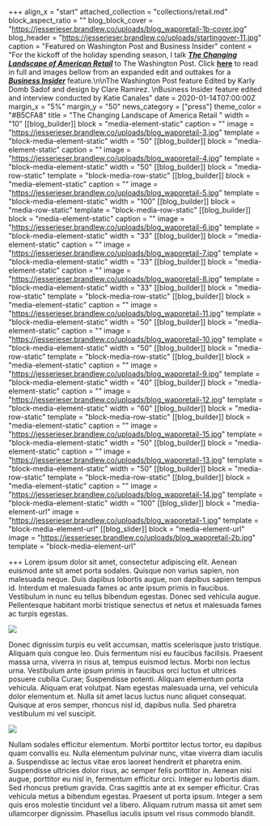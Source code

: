 +++
align_x = "start"
attached_collection = "collections/retail.md"
block_aspect_ratio = ""
blog_block_cover = "https://jesserieser.brandlew.co/uploads/blog_waporetail-1b-cover.jpg"
blog_header = "https://jesserieser.brandlew.co/uploads/startingover-11.jpg"
caption = "Featured on Washington Post and Business Insider"
content = "For the kickoff of the holiday spending season, I talk [**_The Changing Landscape of American Retail_**](https://jesserieser.com/projects/changing-landscape-american-retail/) to The Washington Post. Click [**here**](https://www.washingtonpost.com/photography/2019/11/22/photographing-retail-apocalypse/) to read in full and images bellow from an expanded edit and outtakes for a [**_Business Insider_**](https://www.businessinsider.com/retail-apocalypse-american-landscape-jesse-rieser-photos-2018-12#growing-up-in-the-80s-and-the-90s-theres-a-big-part-of-the-american-experience-as-a-young-person-in-mall-culture-rieser-said-5) feature.\n\nThe Washington Post feature Edited by Karly Domb Sadof and design by Clare Ramirez.  \nBusiness Insider feature edited and interview conducted by Katie Canales"
date = 2020-01-14T07:00:00Z
margin_x = "5%"
margin_y = "50"
news_category = ["press"]
theme_color = "#B5CFA8"
title = "The Changing Landscape of America Retail "
width = "10"
[[blog_builder]]
block = "media-element-static"
caption = ""
image = "https://jesserieser.brandlew.co/uploads/blog_waporetail-3.jpg"
template = "block-media-element-static"
width = "50"
[[blog_builder]]
block = "media-element-static"
caption = ""
image = "https://jesserieser.brandlew.co/uploads/blog_waporetail-4.jpg"
template = "block-media-element-static"
width = "50"
[[blog_builder]]
block = "media-row-static"
template = "block-media-row-static"
[[blog_builder]]
block = "media-element-static"
caption = ""
image = "https://jesserieser.brandlew.co/uploads/blog_waporetail-5.jpg"
template = "block-media-element-static"
width = "100"
[[blog_builder]]
block = "media-row-static"
template = "block-media-row-static"
[[blog_builder]]
block = "media-element-static"
caption = ""
image = "https://jesserieser.brandlew.co/uploads/blog_waporetail-6.jpg"
template = "block-media-element-static"
width = "33"
[[blog_builder]]
block = "media-element-static"
caption = ""
image = "https://jesserieser.brandlew.co/uploads/blog_waporetail-7.jpg"
template = "block-media-element-static"
width = "33"
[[blog_builder]]
block = "media-element-static"
caption = ""
image = "https://jesserieser.brandlew.co/uploads/blog_waporetail-8.jpg"
template = "block-media-element-static"
width = "33"
[[blog_builder]]
block = "media-row-static"
template = "block-media-row-static"
[[blog_builder]]
block = "media-element-static"
caption = ""
image = "https://jesserieser.brandlew.co/uploads/blog_waporetail-11.jpg"
template = "block-media-element-static"
width = "50"
[[blog_builder]]
block = "media-element-static"
caption = ""
image = "https://jesserieser.brandlew.co/uploads/blog_waporetail-10.jpg"
template = "block-media-element-static"
width = "50"
[[blog_builder]]
block = "media-row-static"
template = "block-media-row-static"
[[blog_builder]]
block = "media-element-static"
caption = ""
image = "https://jesserieser.brandlew.co/uploads/blog_waporetail-9.jpg"
template = "block-media-element-static"
width = "40"
[[blog_builder]]
block = "media-element-static"
caption = ""
image = "https://jesserieser.brandlew.co/uploads/blog_waporetail-12.jpg"
template = "block-media-element-static"
width = "60"
[[blog_builder]]
block = "media-row-static"
template = "block-media-row-static"
[[blog_builder]]
block = "media-element-static"
caption = ""
image = "https://jesserieser.brandlew.co/uploads/blog_waporetail-15.jpg"
template = "block-media-element-static"
width = "50"
[[blog_builder]]
block = "media-element-static"
caption = ""
image = "https://jesserieser.brandlew.co/uploads/blog_waporetail-13.jpg"
template = "block-media-element-static"
width = "50"
[[blog_builder]]
block = "media-row-static"
template = "block-media-row-static"
[[blog_builder]]
block = "media-element-static"
caption = ""
image = "https://jesserieser.brandlew.co/uploads/blog_waporetail-14.jpg"
template = "block-media-element-static"
width = "100"
[[blog_slider]]
block = "media-element-url"
image = "https://jesserieser.brandlew.co/uploads/blog_waporetail-1.jpg"
template = "block-media-element-url"
[[blog_slider]]
block = "media-element-url"
image = "https://jesserieser.brandlew.co/uploads/blog_waporetail-2b.jpg"
template = "block-media-element-url"

+++
Lorem ipsum dolor sit amet, consectetur adipiscing elit. Aenean euismod ante sit amet porta sodales. Quisque non varius sapien, non malesuada neque. Duis dapibus lobortis augue, non dapibus sapien tempus id. Interdum et malesuada fames ac ante ipsum primis in faucibus. Vestibulum in nunc eu tellus bibendum egestas. Donec sed vehicula augue. Pellentesque habitant morbi tristique senectus et netus et malesuada fames ac turpis egestas.

![](https://jesserieser.brandlew.co/uploads/phx-3.jpg)

Donec dignissim turpis eu velit accumsan, mattis scelerisque justo tristique. Aliquam quis congue leo. Duis fermentum nisi eu faucibus facilisis. Praesent massa urna, viverra in risus at, tempus euismod lectus. Morbi non lectus urna. Vestibulum ante ipsum primis in faucibus orci luctus et ultrices posuere cubilia Curae; Suspendisse potenti. Aliquam elementum porta vehicula. Aliquam erat volutpat. Nam egestas malesuada urna, vel vehicula dolor elementum et. Nulla sit amet lacus luctus nunc aliquet consequat. Quisque at eros semper, rhoncus nisl id, dapibus nulla. Sed pharetra vestibulum mi vel suscipit.

![](https://jesserieser.brandlew.co/uploads/phx-2.jpg)

Nullam sodales efficitur elementum. Morbi porttitor lectus tortor, eu dapibus quam convallis eu. Nulla elementum pulvinar nunc, vitae viverra diam iaculis a. Suspendisse ac lectus vitae eros laoreet hendrerit et pharetra enim. Suspendisse ultricies dolor risus, ac semper felis porttitor in. Aenean nisi augue, porttitor eu nisl in, fermentum efficitur orci. Integer eu lobortis diam. Sed rhoncus pretium gravida. Cras sagittis ante at ex semper efficitur. Cras vehicula metus a bibendum egestas. Praesent ut porta ipsum. Integer a sem quis eros molestie tincidunt vel a libero. Aliquam rutrum massa sit amet sem ullamcorper dignissim. Phasellus iaculis ipsum vel risus commodo blandit.